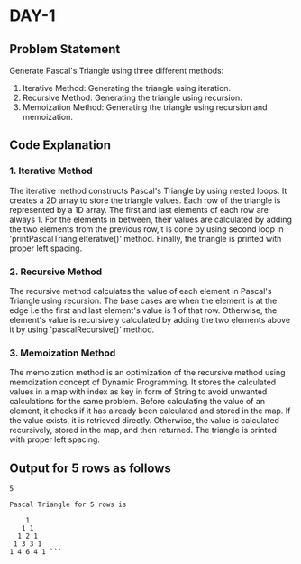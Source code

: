 # DAY-1

## Problem Statement
Generate Pascal's Triangle using three different methods:
1. Iterative Method: Generating the triangle using iteration.
2. Recursive Method: Generating the triangle using recursion.
3. Memoization Method: Generating the triangle using recursion and memoization.

## Code Explanation

### 1. Iterative Method
The iterative method constructs Pascal's Triangle by using nested loops. It creates a 2D array to store the triangle values. Each row of the triangle is represented by a 1D array. The first and last elements of each row are always 1. For the elements in between, their values are calculated by adding the two elements from the previous row,it is done by using second loop in 'printPascalTriangleIterative()' method. Finally, the triangle is printed with proper left spacing.

### 2. Recursive Method
The recursive method calculates the value of each element in Pascal's Triangle using recursion. The base cases are when the element is at the edge i.e the first and last element's value is 1 of that row. Otherwise, the element's value is recursively calculated by adding the two elements above it by using  'pascalRecursive()' method.

### 3. Memoization Method
The memoization method is an optimization of the recursive method using memoization concept of Dynamic Programming. It stores the calculated values in a map with index as key in form of String to avoid unwanted calculations for the same problem. Before calculating the value of an element, it checks if it has already been calculated and stored in the map. If the value exists, it is retrieved directly. Otherwise, the value is calculated recursively, stored in the map, and then returned. The triangle is printed with proper left spacing.

## Output for 5 rows as follows

```Enter the no.of rows:
5

Pascal Triangle for 5 rows is

    1 
   1 1 
  1 2 1 
 1 3 3 1 
1 4 6 4 1 ```
